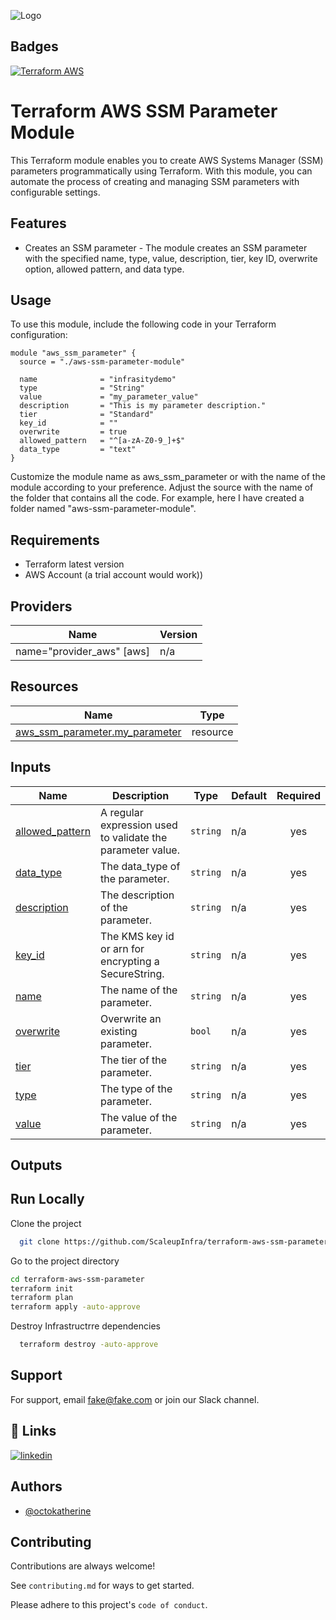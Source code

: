 
![Logo](https://autoscaleupinfra-buckets.s3.ap-northeast-1.amazonaws.com/1.png?response-content-disposition=inline&X-Amz-Security-Token=IQoJb3JpZ2luX2VjEHgaCmFwLXNvdXRoLTEiRzBFAiEArvjtoCQOyS0UUaYg9iuoDTzlT9dcAZsrFMhqH7WhRkECICYc0exc6U4C3r7jkgt04f9F%2Feds5%2B867eiSdBd6NHkpKu0CCNH%2F%2F%2F%2F%2F%2F%2F%2F%2F%2FwEQABoMODM0Mjc3NzY3NDM2IgzD2wylrkOqA1M9rgsqwQKdB2dOXEwxTk3rcw5eeoWvsZMqSizn%2FiEK5sqzSnWbbJXovNwBSFgSJW8E4WClk13wWepFObrGwBDf6HejBN1ozg%2BhuivCOSx5bEjhmy%2FvoKmoV%2Bt%2FrnIffXsQajjbwpRe3rswK1YosvR2%2BJbvFIy6Q33l4JVdE9e30ldorSE6ION3x4Jk0%2FAa4ZgZFBcuLIP9m%2BbCITnq8RMH6p0bAvUu%2FrflKkPlgNWIGWL3vWqp2RBJSrJq5JlOC%2BsUL9aud%2FW1WqV3hyxeBJAsWBKWKjzxuQP6NvD5DZQUmietpsagP7bJ300FbVJj3HBg826aJgWTHlxPaB5fYo8TV1H5Ah%2BFRk7oiNnjYqwStNiAaESbYjvZZzKCRqJV%2FPqpnxgrjakwphQT3xaLSxg0kcl567VCBfBRt%2F3KhH9xxDBemmZgoCEwz4fQpAY6swJAzZGvPhKv0Q7Kzz8lQjUgqvGzgAqbj115jp9hpZw3U%2BpxgJIGEWBuY1PZbcvpA12tuTw2HXWDCFh3TTKdOxapzc%2B%2BUPcBlP65fSZlacEUFeswiV4ujEvbQTvTrgvOYAO6mluh9wIBqn0XHnLIikbv3XlVlP%2BIe4dzdkC0oGwEDDnK5tVChCwlYA%2FYo2axu8pRx3qKyWKJ5J4ddok8uVxvpXk1Dz3%2FPqjFqbWfiOs%2FxtZUDlBHGpFOmJBGxbCjTSppw3VDCo1y2COP6CokHMG8lJAXL%2BMLe0%2FmsvIdJy%2Fk6TbqXA1oCJzvEUY4N%2F%2BthylubX7DOf3jdVl4Ejv2cd9fJJhBRzOefZiopOoymZqfVl9LLQe6SeBhCbhKml7fpYfd5se29t3hNsTynkrDmCfHgtwp&X-Amz-Algorithm=AWS4-HMAC-SHA256&X-Amz-Date=20230622T102749Z&X-Amz-SignedHeaders=host&X-Amz-Expires=300&X-Amz-Credential=ASIA4EPWUPEGC2EZKCF7%2F20230622%2Fap-northeast-1%2Fs3%2Faws4_request&X-Amz-Signature=aa25867addd41652a115235bdce59790c9c03fb62c30d44598baa8a5844fec72)


## Badges

[![Terraform AWS](https://github.com/ScaleupInfra/terraform-aws-s3-bucket/actions/workflows/main.yml/badge.svg)](https://github.com/ScaleupInfra/terraform-aws-s3-bucket/actions/workflows/main.yml)


# Terraform AWS SSM Parameter Module

This Terraform module enables you to create AWS Systems Manager (SSM) parameters programmatically using Terraform. With this module, you can automate the process of creating and managing SSM parameters with configurable settings.

## Features

- Creates an SSM parameter - The module creates an SSM parameter with the specified name, type, value, description, tier, key ID, overwrite option, allowed pattern, and data type.


## Usage

To use this module, include the following code in your Terraform configuration:

``` hcl
module "aws_ssm_parameter" {
  source = "./aws-ssm-parameter-module"

  name              = "infrasitydemo"
  type              = "String"
  value             = "my_parameter_value"
  description       = "This is my parameter description."
  tier              = "Standard"
  key_id            = ""
  overwrite         = true
  allowed_pattern   = "^[a-zA-Z0-9_]+$"
  data_type         = "text"
}

```
Customize the module name as aws_ssm_parameter or with the name of the module according to your preference. Adjust the source with the name of the folder that contains all the code. For example, here I have created a folder named "aws-ssm-parameter-module".

## Requirements

- Terraform latest version
- AWS Account (a trial account would work))

## Providers

| Name | Version |
|------|---------|
|  name="provider_aws" [aws] | n/a |


## Resources

| Name | Type |
|------|------|
| [aws_ssm_parameter.my_parameter](https://registry.terraform.io/providers/hashicorp/aws/latest/docs/resources/ssm_parameter) | resource |


## Inputs


| Name | Description | Type | Default | Required |
|------|-------------|------|---------|:--------:|
|  [allowed\_pattern](#input\_allowed\_pattern) | A regular expression used to validate the parameter value. | `string` | n/a | yes |
|  [data\_type](#input\_data\_type) | The data\_type of the parameter. | `string` | n/a | yes |
| [description](#input\_description) | The description of the parameter. | `string` | n/a | yes |
| [key\_id](#input\_key\_id) | The KMS key id or arn for encrypting a SecureString. | `string` | n/a | yes |
| [name](#input\_name) | The name of the parameter. | `string` | n/a | yes |
| [overwrite](#input\_overwrite) | Overwrite an existing parameter. | `bool` | n/a | yes |
|[tier](#input\_tier) | The tier of the parameter. | `string` | n/a | yes |
| [type](#input\_type) | The type of the parameter. | `string` | n/a | yes |
| [value](#input\_value) | The value of the parameter. | `string` | n/a | yes |

## Outputs

## Run Locally

Clone the project

```bash
  git clone https://github.com/ScaleupInfra/terraform-aws-ssm-parameter.git

```

Go to the project directory

```bash
cd terraform-aws-ssm-parameter
terraform init
terraform plan
terraform apply -auto-approve

```

Destroy Infrastructrre  dependencies

```bash
  terraform destroy -auto-approve
```



## Support

For support, email fake@fake.com or join our Slack channel.


## 🔗 Links

[![linkedin](https://img.shields.io/badge/linkedin-0A66C2?style=for-the-badge&logo=linkedin&logoColor=white)](https://www.linkedin.com/)



## Authors

- [@octokatherine](https://www.github.com/octokatherine)


## Contributing

Contributions are always welcome!

See `contributing.md` for ways to get started.

Please adhere to this project's `code of conduct`.










